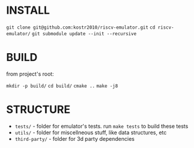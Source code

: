 # INSTALL

`git clone git@github.com:kostr2010/riscv-emulator.git`
`cd riscv-emulator/`
`git submodule update --init --recursive`

# BUILD

from project's root:

`mkdir -p build/`
`cd build/`
`cmake ..`
`make -j8`

# STRUCTURE

- `tests/` - folder for emulator's tests. run `make tests` to build these tests
- `utils/` - folder for miscellneous stuff, like data structures, etc
- `third-party/` - folder for 3d party dependencies
